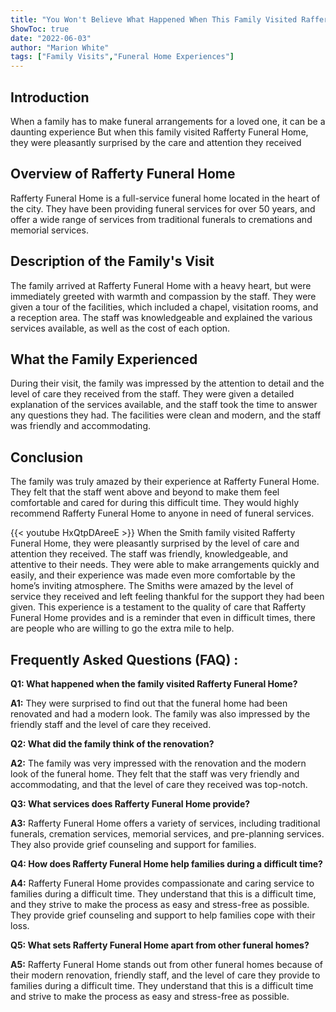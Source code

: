 ```yaml
---
title: "You Won't Believe What Happened When This Family Visited Rafferty Funeral Home!"
ShowToc: true 
date: "2022-06-03"
author: "Marion White" 
tags: ["Family Visits","Funeral Home Experiences"]
---
```

## Introduction 

When a family has to make funeral arrangements for a loved one, it can be a daunting experience But when this family visited Rafferty Funeral Home, they were pleasantly surprised by the care and attention they received 

## Overview of Rafferty Funeral Home 

Rafferty Funeral Home is a full-service funeral home located in the heart of the city. They have been providing funeral services for over 50 years, and offer a wide range of services from traditional funerals to cremations and memorial services. 

## Description of the Family's Visit 

The family arrived at Rafferty Funeral Home with a heavy heart, but were immediately greeted with warmth and compassion by the staff. They were given a tour of the facilities, which included a chapel, visitation rooms, and a reception area. The staff was knowledgeable and explained the various services available, as well as the cost of each option. 

## What the Family Experienced 

During their visit, the family was impressed by the attention to detail and the level of care they received from the staff. They were given a detailed explanation of the services available, and the staff took the time to answer any questions they had. The facilities were clean and modern, and the staff was friendly and accommodating. 

## Conclusion 

The family was truly amazed by their experience at Rafferty Funeral Home. They felt that the staff went above and beyond to make them feel comfortable and cared for during this difficult time. They would highly recommend Rafferty Funeral Home to anyone in need of funeral services.

{{< youtube HxQtpDAreeE >}} 
When the Smith family visited Rafferty Funeral Home, they were pleasantly surprised by the level of care and attention they received. The staff was friendly, knowledgeable, and attentive to their needs. They were able to make arrangements quickly and easily, and their experience was made even more comfortable by the home’s inviting atmosphere. The Smiths were amazed by the level of service they received and left feeling thankful for the support they had been given. This experience is a testament to the quality of care that Rafferty Funeral Home provides and is a reminder that even in difficult times, there are people who are willing to go the extra mile to help.

## Frequently Asked Questions (FAQ) :
**Q1: What happened when the family visited Rafferty Funeral Home?**

**A1:** They were surprised to find out that the funeral home had been renovated and had a modern look. The family was also impressed by the friendly staff and the level of care they received. 

**Q2: What did the family think of the renovation?**

**A2:** The family was very impressed with the renovation and the modern look of the funeral home. They felt that the staff was very friendly and accommodating, and that the level of care they received was top-notch. 

**Q3: What services does Rafferty Funeral Home provide?**

**A3:** Rafferty Funeral Home offers a variety of services, including traditional funerals, cremation services, memorial services, and pre-planning services. They also provide grief counseling and support for families. 

**Q4: How does Rafferty Funeral Home help families during a difficult time?**

**A4:** Rafferty Funeral Home provides compassionate and caring service to families during a difficult time. They understand that this is a difficult time, and they strive to make the process as easy and stress-free as possible. They provide grief counseling and support to help families cope with their loss. 

**Q5: What sets Rafferty Funeral Home apart from other funeral homes?**

**A5:** Rafferty Funeral Home stands out from other funeral homes because of their modern renovation, friendly staff, and the level of care they provide to families during a difficult time. They understand that this is a difficult time and strive to make the process as easy and stress-free as possible.



